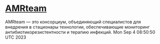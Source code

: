 # [AMRteam](https://amrteam.ru/)

AMRteam — это консорциум, объединяющий специалистов для внедрения в стационары технологии, обеспечивающие мониторинг антибиотикорезистентности и терапию инфекций.
Mon Sep  4 08:50:50 UTC 2023
